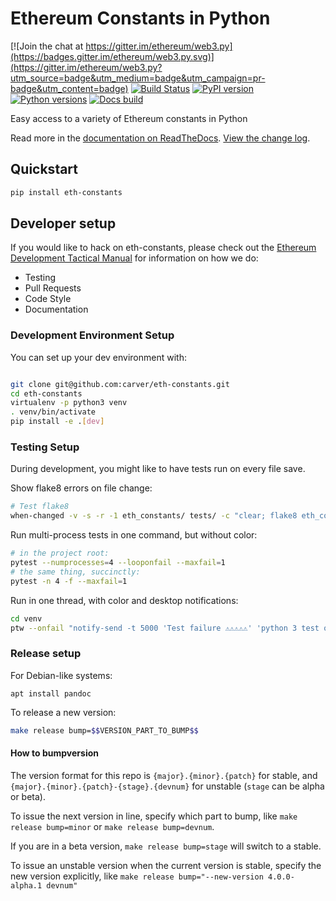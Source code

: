 # Ethereum Constants in Python

[![Join the chat at https://gitter.im/ethereum/web3.py](https://badges.gitter.im/ethereum/web3.py.svg)](https://gitter.im/ethereum/web3.py?utm_source=badge&utm_medium=badge&utm_campaign=pr-badge&utm_content=badge)
[![Build Status](https://circleci.com/gh/carver/eth-constants.svg?style=shield)](https://circleci.com/gh/carver/eth-constants)
[![PyPI version](https://badge.fury.io/py/eth-constants.svg)](https://badge.fury.io/py/eth-constants)
[![Python versions](https://img.shields.io/pypi/pyversions/eth-constants.svg)](https://pypi.python.org/pypi/eth-constants)
[![Docs build](https://readthedocs.org/projects/eth-constants/badge/?version=latest)](http://eth-constants.readthedocs.io/en/latest/?badge=latest)
   

Easy access to a variety of Ethereum constants in Python

Read more in the [documentation on ReadTheDocs](http://eth-constants.readthedocs.io/). [View the change log](http://eth-constants.readthedocs.io/en/latest/releases.html).

## Quickstart

```sh
pip install eth-constants
```

## Developer setup

If you would like to hack on eth-constants, please check out the
[Ethereum Development Tactical Manual](https://github.com/pipermerriam/ethereum-dev-tactical-manual)
for information on how we do:

- Testing
- Pull Requests
- Code Style
- Documentation

### Development Environment Setup

You can set up your dev environment with:

```sh

git clone git@github.com:carver/eth-constants.git
cd eth-constants
virtualenv -p python3 venv
. venv/bin/activate
pip install -e .[dev]
```

### Testing Setup

During development, you might like to have tests run on every file save.

Show flake8 errors on file change:

```sh
# Test flake8
when-changed -v -s -r -1 eth_constants/ tests/ -c "clear; flake8 eth_constants tests && echo 'flake8 success' || echo 'error'"
```

Run multi-process tests in one command, but without color:

```sh
# in the project root:
pytest --numprocesses=4 --looponfail --maxfail=1
# the same thing, succinctly:
pytest -n 4 -f --maxfail=1
```

Run in one thread, with color and desktop notifications:

```sh
cd venv
ptw --onfail "notify-send -t 5000 'Test failure ⚠⚠⚠⚠⚠' 'python 3 test on eth-constants failed'" ../tests ../eth_constants
```

### Release setup

For Debian-like systems:
```
apt install pandoc
```

To release a new version:

```sh
make release bump=$$VERSION_PART_TO_BUMP$$
```

#### How to bumpversion

The version format for this repo is `{major}.{minor}.{patch}` for stable, and
`{major}.{minor}.{patch}-{stage}.{devnum}` for unstable (`stage` can be alpha or beta).

To issue the next version in line, specify which part to bump,
like `make release bump=minor` or `make release bump=devnum`.

If you are in a beta version, `make release bump=stage` will switch to a stable.

To issue an unstable version when the current version is stable, specify the
new version explicitly, like `make release bump="--new-version 4.0.0-alpha.1 devnum"`
